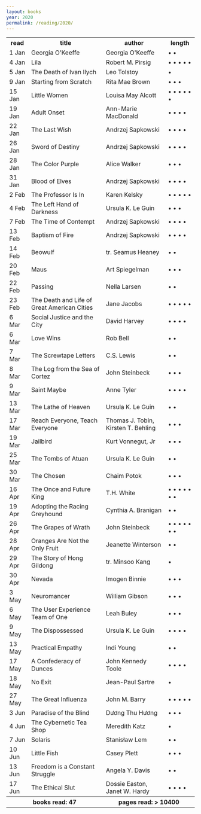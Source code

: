 ```yaml
---
layout: books 
year: 2020
permalink: /reading/2020/
---
```


<div class="content">
  <table class="books-read">
  <tr>
    <th>read</th>
    <th>title</th>
    <th>author</th>
    <th>length</th>
  </tr>
  <tr>
    <td>1 Jan</td>
    <td>Georgia O'Keeffe</td>
    <td>Georgia O'Keeffe</td>
    <td> &bull; &bull;  </td>
  </tr>
  <tr>
    <td>4 Jan</td>
    <td>Lila</td>
    <td>Robert M. Pirsig</td>
    <td> &bull; &bull; &bull; &bull; &bull;  </td>
  </tr>
  <tr>
    <td>5 Jan</td>
    <td>The Death of Ivan Ilych</td>
    <td>Leo Tolstoy</td>
    <td> &bull;  </td>
  </tr>
  <tr>
    <td>9 Jan</td>
    <td>Starting from Scratch</td>
    <td>Rita Mae Brown</td>
    <td> &bull; &bull; &bull;  </td>
  </tr>
  <tr>
    <td>15 Jan</td>
    <td>Little Women</td>
    <td>Louisa May Alcott</td>
    <td> &bull; &bull; &bull; &bull; &bull; &bull;  </td>
  </tr>
  <tr>
    <td>19 Jan</td>
    <td>Adult Onset</td>
    <td>Ann-Marie MacDonald</td>
    <td> &bull; &bull; &bull; &bull;  </td>
  </tr>
  <tr>
    <td>22 Jan</td>
    <td>The Last Wish</td>
    <td>Andrzej Sapkowski</td>
    <td> &bull; &bull; &bull; &bull;  </td>
  </tr>
  <tr>
    <td>26 Jan</td>
    <td>Sword of Destiny</td>
    <td>Andrzej Sapkowski</td>
    <td> &bull; &bull; &bull; &bull;  </td>
  </tr>
  <tr>
    <td>28 Jan</td>
    <td>The Color Purple</td>
    <td>Alice Walker</td>
    <td> &bull; &bull; &bull;  </td>
  </tr>
  <tr>
    <td>31 Jan</td>
    <td>Blood of Elves</td>
    <td>Andrzej Sapkowski</td>
    <td> &bull; &bull; &bull; &bull;  </td>
  </tr>
  <tr>
    <td>2 Feb</td>
    <td>The Professor Is In</td>
    <td>Karen Kelsky</td>
    <td> &bull; &bull; &bull; &bull; &bull;  </td>
  </tr>
  <tr>
    <td>4 Feb</td>
    <td>The Left Hand of Darkness</td>
    <td>Ursula K. Le Guin</td>
    <td> &bull; &bull; &bull;  </td>
  </tr>
  <tr>
    <td>7 Feb</td>
    <td>The Time of Contempt</td>
    <td>Andrzej Sapkowski</td>
    <td> &bull; &bull; &bull; &bull;  </td>
  </tr>
  <tr>
    <td>13 Feb</td>
    <td>Baptism of Fire</td>
    <td>Andrzej Sapkowski</td>
    <td> &bull; &bull; &bull; &bull;  </td>
  </tr>
  <tr>
    <td>14 Feb</td>
    <td>Beowulf</td>
    <td>tr. Seamus Heaney</td>
    <td> &bull; &bull;  </td>
  </tr>
  <tr>
    <td>20 Feb</td>
    <td>Maus</td>
    <td>Art Spiegelman</td>
    <td> &bull; &bull; &bull;  </td>
  </tr>
  <tr>
    <td>22 Feb</td>
    <td>Passing</td>
    <td>Nella Larsen</td>
    <td> &bull; &bull;  </td>
  </tr>
  <tr>
    <td>23 Feb</td>
    <td>The Death and Life of Great American Cities</td>
    <td>Jane Jacobs</td>
    <td> &bull; &bull; &bull; &bull; &bull;  </td>
  </tr>
  <tr>
    <td>6 Mar</td>
    <td>Social Justice and the City</td>
    <td>David Harvey</td>
    <td> &bull; &bull; &bull; &bull;  </td>
  </tr>
  <tr>
    <td>6 Mar</td>
    <td>Love Wins</td>
    <td>Rob Bell</td>
    <td> &bull; &bull;  </td>
  </tr>
  <tr>
    <td>7 Mar</td>
    <td>The Screwtape Letters</td>
    <td>C.S. Lewis</td>
    <td> &bull; &bull;  </td>
  </tr>
  <tr>
    <td>8 Mar</td>
    <td>The Log from the Sea of Cortez</td>
    <td>John Steinbeck</td>
    <td> &bull; &bull; &bull;  </td>
  </tr>
  <tr>
    <td>9 Mar</td>
    <td>Saint Maybe</td>
    <td>Anne Tyler</td>
    <td> &bull; &bull; &bull; &bull;  </td>
  </tr>
  <tr>
    <td>13 Mar</td>
    <td>The Lathe of Heaven</td>
    <td>Ursula K. Le Guin</td>
    <td> &bull; &bull;  </td>
  </tr>
  <tr>
    <td>17 Mar</td>
    <td>Reach Everyone, Teach Everyone</td>
    <td>Thomas J. Tobin, Kirsten T. Behling</td>
    <td> &bull; &bull; &bull;  </td>
  </tr>
  <tr>
    <td>19 Mar</td>
    <td>Jailbird</td>
    <td>Kurt Vonnegut, Jr</td>
    <td> &bull; &bull; &bull;  </td>
  </tr>
  <tr>
    <td>25 Mar</td>
    <td>The Tombs of Atuan</td>
    <td>Ursula K. Le Guin</td>
    <td> &bull; &bull;  </td>
  </tr>
  <tr>
    <td>30 Mar</td>
    <td>The Chosen</td>
    <td>Chaim Potok</td>
    <td> &bull; &bull; &bull;  </td>
  </tr>
  <tr>
    <td>16 Apr</td>
    <td>The Once and Future King</td>
    <td>T.H. White</td>
    <td> &bull; &bull; &bull; &bull; &bull; &bull; &bull;  </td>
  </tr>
  <tr>
    <td>19 Apr</td>
    <td>Adopting the Racing Greyhound</td>
    <td>Cynthia A. Branigan</td>
    <td> &bull; &bull;  </td>
  </tr>
  <tr>
    <td>26 Apr</td>
    <td>The Grapes of Wrath</td>
    <td>John Steinbeck</td>
    <td> &bull; &bull; &bull; &bull; &bull; &bull; &bull;  </td>
  </tr>
  <tr>
    <td>28 Apr</td>
    <td>Oranges Are Not the Only Fruit</td>
    <td>Jeanette Winterson</td>
    <td> &bull; &bull;  </td>
  </tr>
  <tr>
    <td>29 Apr</td>
    <td>The Story of Hong Gildong</td>
    <td>tr. Minsoo Kang</td>
    <td> &bull;  </td>
  </tr>
  <tr>
    <td>30 Apr</td>
    <td>Nevada</td>
    <td>Imogen Binnie</td>
    <td> &bull; &bull; &bull;  </td>
  </tr>
  <tr>
    <td>3 May</td>
    <td>Neuromancer</td>
    <td>William Gibson</td>
    <td> &bull; &bull; &bull;  </td>
  </tr>
  <tr>
    <td>6 May</td>
    <td>The User Experience Team of One</td>
    <td>Leah Buley</td>
    <td> &bull; &bull; &bull;  </td>
  </tr>
  <tr>
    <td>9 May</td>
    <td>The Dispossessed</td>
    <td>Ursula K. Le Guin</td>
    <td> &bull; &bull; &bull; &bull;  </td>
  </tr>
  <tr>
    <td>13 May</td>
    <td>Practical Empathy</td>
    <td>Indi Young</td>
    <td> &bull; &bull;  </td>
  </tr>
  <tr>
    <td>17 May</td>
    <td>A Confederacy of Dunces</td>
    <td>John Kennedy Toole</td>
    <td> &bull; &bull; &bull; &bull;  </td>
  </tr>
  <tr>
    <td>18 May</td>
    <td>No Exit</td>
    <td>Jean-Paul Sartre</td>
    <td> &bull;  </td>
  </tr>
  <tr>
    <td>27 May</td>
    <td>The Great Influenza</td>
    <td>John M. Barry</td>
    <td> &bull; &bull; &bull; &bull; &bull;  </td>
  </tr>
  <tr>
    <td>3 Jun</td>
    <td>Paradise of the Blind</td>
    <td>D&#432;&#417;ng Thu H&#432;&#417;ng</td>
    <td> &bull; &bull; &bull;  </td>
  </tr>
  <tr>
    <td>4 Jun</td>
    <td>The Cybernetic Tea Shop</td>
    <td>Meredith Katz</td>
    <td> &bull;  </td>
  </tr>
  <tr>
    <td>7 Jun</td>
    <td>Solaris</td>
    <td>Stanis&#322;aw Lem</td>
    <td> &bull; &bull;  </td>
  </tr>
  <tr>
    <td>10 Jun</td>
    <td>Little Fish</td>
    <td>Casey Plett</td>
    <td> &bull; &bull; &bull;  </td>
  </tr>
  <tr>
    <td>13 Jun</td>
    <td>Freedom is a Constant Struggle</td>
    <td>Angela Y. Davis</td>
    <td> &bull; &bull;  </td>
  </tr>
  <tr>
    <td>17 Jun</td>
    <td>The Ethical Slut</td>
    <td>Dossie Easton, Janet W. Hardy</td>
    <td> &bull; &bull; &bull; &bull;  </td>
  </tr>
<tr id="summary">
<th colspan="2">books read: 
47
</th>
<th colspan="2">pages read: &gt;
10400
</th>
  </tr>
</table>
  </div>
